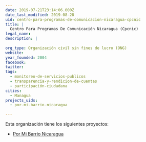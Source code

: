 ```yaml
---
date: 2019-07-21T23:14:06.000Z
date_last_modified: 2019-08-28
uid: centro-para-programas-de-comunicacion-nicaragua-cpcnic
title: |
  Centro Para Programas De Comunicación Nicaragua (Cpcnic)
legal_name: 
description: |
  
org_type: Organización civil sin fines de lucro (ONG)
website: 
year_founded: 2004
facebook: 
twitter: 
tags:
  - monitoreo-de-servicios-publicos
  - transparencia-y-rendicion-de-cuentas
  - participación-ciudadana
cities: 
  - Managua
projects_uids:
  - por-mi-barrio-nicaragua

---
```


Esta organización tiene los siguientes proyectos:

- [Por Mi Barrio Nicaragua](/proyectos/por-mi-barrio-nicaragua)

